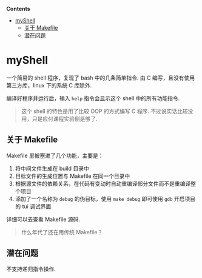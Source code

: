 **Contents**  
- [myShell](#myshell)
  - [关于 Makefile](#关于-makefile)
  - [潜在问题](#潜在问题)

# myShell
一个简易的 shell 程序，复现了 bash 中的几条简单指令. 由 C 编写，且没有使用第三方库，linux 下的系统 C 库除外.

编译好程序并运行后，输入 `help` 指令会显示这个 shell 中的所有功能指令.

> 这个 shell 的特色是用了比较 OOP 的方式编写 C 程序. 不过说实话比较没用，只是应付课程实验倒是够了.

## 关于 Makefile
Makefile 里被塞进了几个功能，主要是：
1. 将中间文件生成在 build 目录中
2. 目标文件的生成位置与 Makefile 在同一个目录中
3. 根据源文件的依赖关系，在代码有变动时自动重编译部分文件而不是重编译整个项目
4. 添加了一个名称为 `debug` 的伪目标，使用 `make debug` 即可使用 `gdb` 开启项目的 tui 调试界面

详细可以去查看 Makefile 源码.

> 什么年代了还在用传统 Makefile？

## 潜在问题
不支持递归指令操作.
